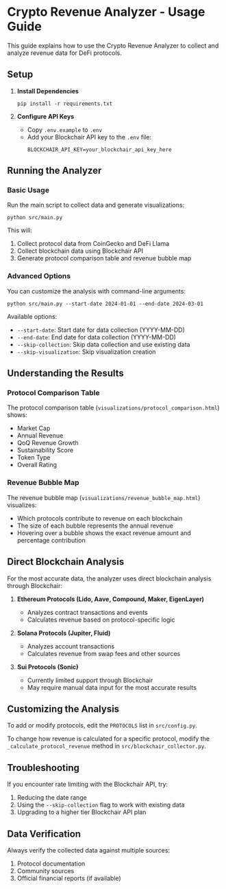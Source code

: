 # Crypto Revenue Analyzer - Usage Guide

This guide explains how to use the Crypto Revenue Analyzer to collect and analyze revenue data for DeFi protocols.

## Setup

1. **Install Dependencies**

   ```
   pip install -r requirements.txt
   ```

2. **Configure API Keys**

   - Copy `.env.example` to `.env`
   - Add your Blockchair API key to the `.env` file:
     ```
     BLOCKCHAIR_API_KEY=your_blockchair_api_key_here
     ```

## Running the Analyzer

### Basic Usage

Run the main script to collect data and generate visualizations:

```
python src/main.py
```

This will:
1. Collect protocol data from CoinGecko and DeFi Llama
2. Collect blockchain data using Blockchair API
3. Generate protocol comparison table and revenue bubble map

### Advanced Options

You can customize the analysis with command-line arguments:

```
python src/main.py --start-date 2024-01-01 --end-date 2024-03-01
```

Available options:
- `--start-date`: Start date for data collection (YYYY-MM-DD)
- `--end-date`: End date for data collection (YYYY-MM-DD)
- `--skip-collection`: Skip data collection and use existing data
- `--skip-visualization`: Skip visualization creation

## Understanding the Results

### Protocol Comparison Table

The protocol comparison table (`visualizations/protocol_comparison.html`) shows:
- Market Cap
- Annual Revenue
- QoQ Revenue Growth
- Sustainability Score
- Token Type
- Overall Rating

### Revenue Bubble Map

The revenue bubble map (`visualizations/revenue_bubble_map.html`) visualizes:
- Which protocols contribute to revenue on each blockchain
- The size of each bubble represents the annual revenue
- Hovering over a bubble shows the exact revenue amount and percentage contribution

## Direct Blockchain Analysis

For the most accurate data, the analyzer uses direct blockchain analysis through Blockchair:

1. **Ethereum Protocols (Lido, Aave, Compound, Maker, EigenLayer)**
   - Analyzes contract transactions and events
   - Calculates revenue based on protocol-specific logic

2. **Solana Protocols (Jupiter, Fluid)**
   - Analyzes account transactions
   - Calculates revenue from swap fees and other sources

3. **Sui Protocols (Sonic)**
   - Currently limited support through Blockchair
   - May require manual data input for the most accurate results

## Customizing the Analysis

To add or modify protocols, edit the `PROTOCOLS` list in `src/config.py`.

To change how revenue is calculated for a specific protocol, modify the `_calculate_protocol_revenue` method in `src/blockchair_collector.py`.

## Troubleshooting

If you encounter rate limiting with the Blockchair API, try:
1. Reducing the date range
2. Using the `--skip-collection` flag to work with existing data
3. Upgrading to a higher tier Blockchair API plan

## Data Verification

Always verify the collected data against multiple sources:
1. Protocol documentation
2. Community sources
3. Official financial reports (if available)
